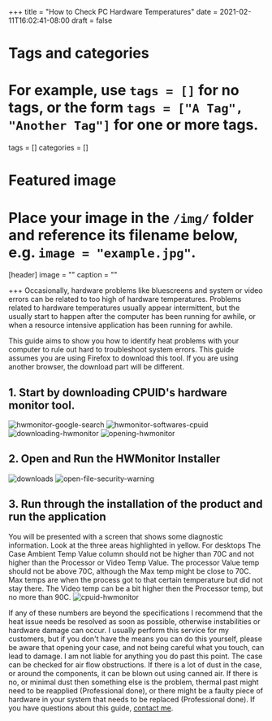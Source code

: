 +++
title = "How to Check PC Hardware Temperatures"
date = 2021-02-11T16:02:41-08:00
draft = false

# Tags and categories
# For example, use `tags = []` for no tags, or the form `tags = ["A Tag", "Another Tag"]` for one or more tags.
tags = []
categories = []

# Featured image
# Place your image in the `/img/` folder and reference its filename below, e.g. `image = "example.jpg"`.
[header]
image = ""
caption = ""

+++
Occasionally, hardware problems like bluescreens and system or video errors can be related to too high of hardware temperatures. Problems related to hardware temperatures usually appear intermittent, but the usually start to happen after the computer has been running for awhile, or when a resource intensive application has been running for awhile.

This guide aims to show you how to identify heat problems with your computer to rule out hard to troubleshoot system errors. This guide assumes you are using Firefox to download this tool. If you are using another browser, the download part will be different.

## 1. Start by downloading CPUID's hardware monitor tool. 
![hwmonitor-google-search](/img/guides/checking-hardware-temp/hwmonitor-google-search.png)
![hwmonitor-softwares-cpuid](/img/guides/checking-hardware-temp/hwmonitor-softwares-cpuid.png)
![downloading-hwmonitor](/img/guides/checking-hardware-temp/downloading-hwmonitor.png)
![opening-hwmonitor](/img/guides/checking-hardware-temp/opening-hwmonitor.png)

## 2. Open and Run the HWMonitor Installer
![downloads](/img/guides/checking-hardware-temp/downloads.png)
![open-file-security-warning](/img/guides/checking-hardware-temp/open-file-security-warning.png)

## 3. Run through the installation of the product and run the application

You will be presented with a screen that shows some diagnostic information. Look at the three areas highlighted in yellow. For desktops The Case Ambient Temp Value column should not be higher than 70C and not higher than the Processor or Video Temp Value. The processor Value temp should not be above 70C, although the Max temp might be close to 70C. Max temps are when the process got to that certain temperature but did not stay there. The Video temp can be a bit higher then the Processor temp, but no more than 90C. 
![cpuid-hwmonitor](/img/guides/checking-hardware-temp/cpuid-hwmonitor.png)

If any of these numbers are beyond the specifications I recommend that the heat issue needs be resolved as soon as possible, otherwise instabilities or hardware damage can occur. I usually perform this service for my customers, but if you don't have the means you can do this yourself, please be aware that opening your case, and not being careful what you touch, can lead to damage. I am not liable for anything you do past this point. The case can be checked for air flow obstructions. If there is a lot of dust in the case, or around the components, it can be blown out using canned air. If there is no, or minimal dust then something else is the problem, thermal past might need to be reapplied (Professional done), or there might be a faulty piece of hardware in your system that needs to be replaced (Professional done). If you have questions about this guide, [contact me](/#contact).
